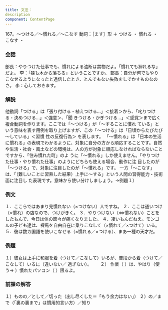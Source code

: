 ```yaml
---
title: 文法：
description
component: ContentPage
---
```



167。～つける／～慣れる／～こなす
動詞：［ます］形 ＋ つける ・
慣れる ・
こなす ・
### 会話
部長：やりつけた仕事でも、慣れによる油断は禁物だよ。「慣れても狎れるな」だよ。
李：「猿も木から落ちる」ということですか。
部長：自分が何でもやりこなせるようになったと過信したとき、とんでもない失敗をしでかすものなのさ。
李：心しておきます。
### 解説
他動詞「つける」は「張り付ける・植えつける…」＜接着＞から、「叱りつける・決めつける…」＜強意＞、「聞 きつける・かぎつける…」＜感覚＞まで広く複合動詞を作ります。ここでは「～つける」が「～することに慣れ ている」という意味を表す用例を取り上げますが、この「～つける」は「日頃からたびたび～している」＜習慣 性の反復行為＞ を表します。
「～慣れる」は「日本の生活に慣れる」の表現でわかるように、対象に自分の方から順応することです。自然 や生活・社会・風土などの環境は、人の方が対象に順応しなければならないことですから、「住み慣れた町」のよ うに「～慣れる」しか使えません。「やりつけた仕事・やり慣れた仕事」のようにどちらも使える場合、動作に注 目したのが「～つける」で、対象に注目したのが「～慣れる」です。
一方「～こなす」は、「（難しいことに習熟した結果）上手に～する」という人間の習得能力・技術面に注目し た表現です。意味から使い分けしましょう。→例題１）
### 例文
１．ここらではあまり見慣れない（×つけない）人ですね。
２．ここは通いつけ（×慣れ）の店なので、つけがきく。
３．やりつけない（⇔慣れない）ことをしたもんで、今日は体の節々が痛くなりました。
４．凄いもんだねえ。モンゴルの子ども達は、裸馬を自由自在に乗りこなして（×慣れて／×つけて）いる。
５．彼は数カ国語を使いこなせる（×慣れる／×つける）、まあ一種の天才だ。
### 例題
１）彼女は上手に和服を着（つけて／こなして）いるが、普段から着（つけて／こなして）いるに（違いない／
過ぎない）。      
２） 作業（ ）は、やはり（使う→ ）慣れたパソコン（ ）限るよ。
### 前課の解答
１）ものの／として／切った（出し尽くした＝「もう余力はない」）
２）の／まで（「裏の裏まで」は慣用的言い方）／知り
